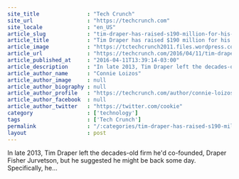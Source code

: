 ```yaml
---
site_title               : "Tech Crunch"
site_url                 : "https://techcrunch.com"
site_locale              : "en_US"
article_slug             : "tim-draper-has-raised-s190-million-for-his-newest-venture-fund"
article_title            : "Tim Draper has raised $190 million for his newest venture fund"
article_image            : "https://tctechcrunch2011.files.wordpress.com/2015/08/yhvxefhg9g2fgz80ryl2n2uwezqqc1g5x3sgtn5tllm.png?w=764&h=400&crop=1"
article_url              : "https://techcrunch.com/2016/04/11/tim-draper-has-raised-190-million-for-his-newest-venture-fund/"
article_published_at     : "2016-04-11T13:39:14-03:00"
article_description      : "In late 2013, Tim Draper left the decades-old firm he'd co-founded, Draper Fisher Jurvetson, but he suggested he might be back some day. Specifically, he..."
article_author_name      : "Connie Loizos"
article_author_image     : null
article_author_biography : null
article_author_profile   : "https://techcrunch.com/author/connie-loizos/"
article_author_facebook  : null
article_author_twitter   : "https://twitter.com/cookie"
category                 : ['technology']
tags                     : ['Tech Crunch']
permalink                : "/:categories/tim-draper-has-raised-s190-million-for-his-newest-venture-fund/"
layout                   : post
---
```


In late 2013, Tim Draper left the decades-old firm he'd co-founded, Draper Fisher Jurvetson, but he suggested he might be back some day. Specifically, he...
